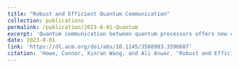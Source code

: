 ```yaml
---
title: "Robust and Efficient Quantum Communication"
collection: publications
permalink: /publication/2023-8-01-Quantum
excerpt: 'Quantum communication between quantum processors offers new capabilities and applications in quantum computing. However, Noisy Intermediate-Scale Quantum (NISQ) devices face challenges such as decoherence, entanglement distillation latency, high communication-to-data qubit ratio, quantum error correction, and scalability. Inspired by distributed systems concepts, this paper presents two solutions for optimizing quantum communication: advanced quantum repeaters and machine learning for quantum network optimization. Advanced quantum repeaters will leverage topological quantum states to improve entanglement generation, swapping, and distillation efficiency. Concurrently, machine learning techniques using multi-armed bandit algorithms will dynamically allocate quantum processing resources across distributed quantum networks. This optimization enhances the efficiency of quantum teleportation protocols and reduces computational costs. By integrating advanced quantum repeaters with machine learning optimization, the proposed solutions aim to address the challenges in quantum communication.'
date: 2023-8-01
link: 'https://dl.acm.org/doi/abs/10.1145/3588983.3596687'
citation: 'Howe, Connor, Xinran Wang, and Ali Anwar. "Robust and Efficient Quantum Communication." In Proceedings of the 2023 International Workshop on Quantum Classical Cooperative, pp. 13-16. 2023.'
---
```

